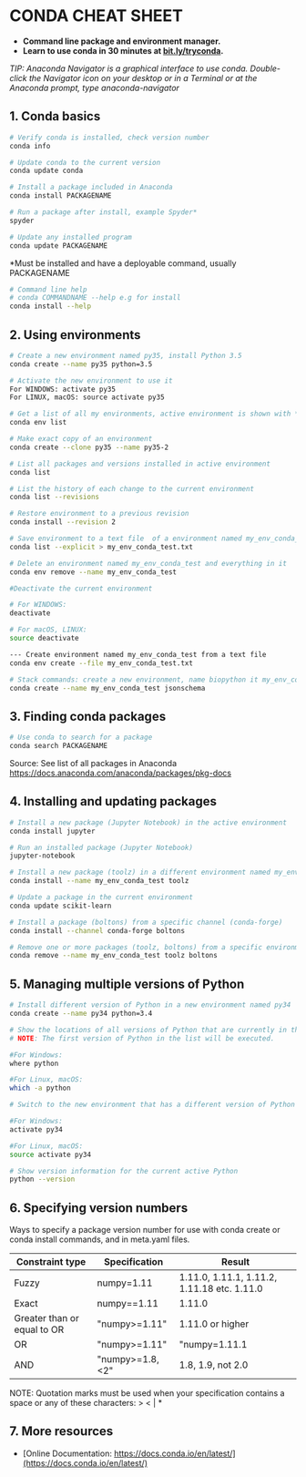 # CONDA CHEAT SHEET

- **Command line package and environment manager.**
- **Learn to use conda in 30 minutes at [bit.ly/tryconda](bit.ly/tryconda).**


*TIP: Anaconda Navigator is a graphical interface to use conda. Double-click the Navigator icon on your desktop or in a Terminal or at the Anaconda prompt, type anaconda-navigator*


## 1. Conda basics
```bash
# Verify conda is installed, check version number 
conda info
```


```bash
# Update conda to the current version
conda update conda
```

```bash
# Install a package included in Anaconda 
conda install PACKAGENAME
```

```bash
# Run a package after install, example Spyder* 
spyder
```

```bash
# Update any installed program 
conda update PACKAGENAME
```

*Must be installed and have a deployable command, usually PACKAGENAME

```bash
# Command line help 
# conda COMMANDNAME --help e.g for install
conda install --help

```

## 2. Using environments

```bash
# Create a new environment named py35, install Python 3.5 
conda create --name py35 python=3.5
```

```bash
# Activate the new environment to use it 
For WINDOWS: activate py35
For LINUX, macOS: source activate py35
```

```bash
# Get a list of all my environments, active environment is shown with *
conda env list 
```

```bash
# Make exact copy of an environment 
conda create --clone py35 --name py35-2
```

```bash
# List all packages and versions installed in active environment 
conda list
```

```bash
# List the history of each change to the current environment 
conda list --revisions
```

```bash
# Restore environment to a previous revision 
conda install --revision 2
```

```bash
# Save environment to a text file  of a environment named my_env_conda_test
conda list --explicit > my_env_conda_test.txt
```


```bash
# Delete an environment named my_env_conda_test and everything in it 
conda env remove --name my_env_conda_test
```


```bash
#Deactivate the current environment 

# For WINDOWS: 
deactivate

# For macOS, LINUX:
source deactivate
```

```bash
--- Create environment named my_env_conda_test from a text file 
conda env create --file my_env_conda_test.txt
```


```bash
# Stack commands: create a new environment, name biopython it my_env_conda_test and install the jsonschema package
conda create --name my_env_conda_test jsonschema
```

## 3. Finding conda packages
```bash
# Use conda to search for a package 
conda search PACKAGENAME
```
Source: See list of all packages in Anaconda https://docs.anaconda.com/anaconda/packages/pkg-docs


## 4. Installing and updating packages

```bash
# Install a new package (Jupyter Notebook) in the active environment
conda install jupyter
```

```bash
# Run an installed package (Jupyter Notebook)
jupyter-notebook
```

```bash
# Install a new package (toolz) in a different environment named my_env_conda_test
conda install --name my_env_conda_test toolz
```

```bash
# Update a package in the current environment
conda update scikit-learn
```

```bash
# Install a package (boltons) from a specific channel (conda-forge)
conda install --channel conda-forge boltons
```

```bash
# Remove one or more packages (toolz, boltons) from a specific environment (my_env_conda_test)
conda remove --name my_env_conda_test toolz boltons
```

## 5. Managing multiple versions of Python
```bash
# Install different version of Python in a new environment named py34
conda create --name py34 python=3.4
```


```bash
# Show the locations of all versions of Python that are currently in the path
# NOTE: The first version of Python in the list will be executed.

#For Windows: 
where python 

#For Linux, macOS: 
which -a python
```

```bash
# Switch to the new environment that has a different version of Python 

#For Windows: 
activate py34

#For Linux, macOS: 
source activate py34

```


```bash
# Show version information for the current active Python 
python --version
```


## 6. Specifying version numbers
Ways to specify a package version number for use with conda create or conda install commands, and in meta.yaml files.

| Constraint type      | Specification | Result       |
| -------------        | ------------- | -------------            
| Fuzzy | numpy=1.11       | 1.11.0, 1.11.1, 1.11.2, 1.11.18 etc. 1.11.0 |
| Exact | numpy==1.11 | 1.11.0 | 
| Greater than or equal to OR | "numpy>=1.11" | 1.11.0 or higher | 
| OR | "numpy>=1.11" | "numpy=1.11.1 | 1.11.3" | 1.11.1, 1.11.3 | 
| AND | "numpy>=1.8,<2" | 1.8, 1.9, not 2.0 | 



NOTE: Quotation marks must be used when your specification contains a space or any of these characters: > < | *


## 7. More resources
- [Online Documentation: https://docs.conda.io/en/latest/](https://docs.conda.io/en/latest/)


 



